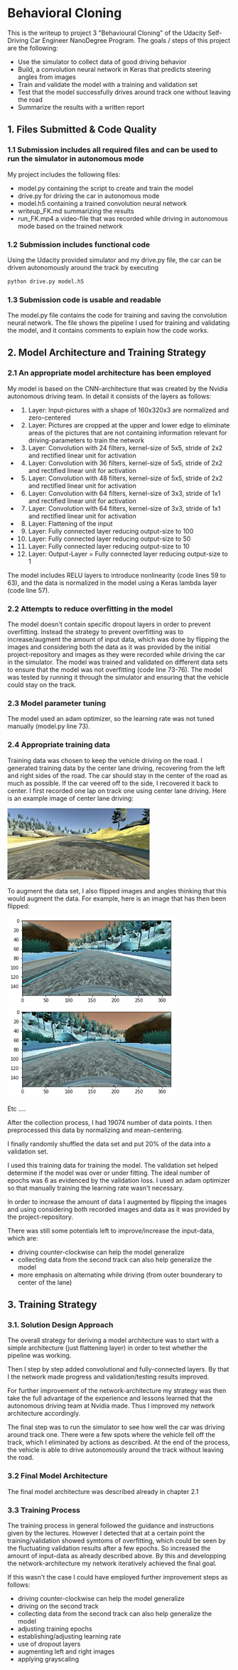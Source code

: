 # Behavioral Cloning

This is the writeup to project 3 "Behavioural Cloning" of the Udacity Self-Driving Car Engineer NanoDegree Program. 
The goals / steps of this project are the following:

* Use the simulator to collect data of good driving behavior
* Build, a convolution neural network in Keras that predicts steering angles from images
* Train and validate the model with a training and validation set
* Test that the model successfully drives around track one without leaving the road
* Summarize the results with a written report

[//]: # (Image References)

[image1]: ./images/center.jpg "Center Lane Driving"
[image6]: ./images/Picture1.png "Normal Image"
[image7]: ./images/Picture1_flipped.png "Flipped Image"


## 1. Files Submitted & Code Quality

### 1.1 Submission includes all required files and can be used to run the simulator in autonomous mode

My project includes the following files:
* model.py containing the script to create and train the model
* drive.py for driving the car in autonomous mode
* model.h5 containing a trained convolution neural network 
* writeup_FK.md summarizing the results
* run_FK.mp4 a video-file that was recorded while driving in autonomous mode based on the trained network

### 1.2 Submission includes functional code
Using the Udacity provided simulator and my drive.py file, the car can be driven autonomously around the track by executing 
```sh
python drive.py model.h5
```

### 1.3 Submission code is usable and readable

The model.py file contains the code for training and saving the convolution neural network. The file shows the pipeline I used for training and validating the model, and it contains comments to explain how the code works.

## 2. Model Architecture and Training Strategy

### 2.1 An appropriate model architecture has been employed

My model is based on the CNN-architecture that was created by the Nvidia autonomous driving team. In detail it consists of the layers as follows:

* 1. Layer: Input-pictures with a shape of 160x320x3 are normalized and zero-centered
* 2. Layer: Pictures are cropped at the upper and lower edge to eliminate areas of the pictures that are not containing information relevant for driving-parameters to train the network 
* 3. Layer: Convolution with 24 filters, kernel-size of 5x5, stride of 2x2 and rectified linear unit for activation
* 4. Layer: Convolution with 36 filters, kernel-size of 5x5, stride of 2x2 and rectified linear unit for activation
* 5. Layer: Convolution with 48 filters, kernel-size of 5x5, stride of 2x2 and rectified linear unit for activation
* 6. Layer: Convolution with 64 filters, kernel-size of 3x3, stride of 1x1 and rectified linear unit for activation
* 7. Layer: Convolution with 64 filters, kernel-size of 3x3, stride of 1x1 and rectified linear unit for activation
* 8. Layer: Flattening of the input
* 9. Layer: Fully connected layer reducing output-size to 100
* 10. Layer: Fully connected layer reducing output-size to 50
* 11. Layer: Fully connected layer reducing output-size to 10
* 12. Layer: Output-Layer = Fully connected layer reducing output-size to 1

The model includes RELU layers to introduce nonlinearity (code lines 59 to 63), and the data is normalized in the model using a Keras lambda layer (code line 57). 

### 2.2 Attempts to reduce overfitting in the model

The model doesn't contain  specific dropout layers in order to prevent overfitting. Instead the strategy to prevent overfitting was to increase/augment the amount of input data, which was done by flipping the images and considering both the data as it was provided by the initial project-repository and images as they were recorded while driving the car in the simulator.
The model was trained and validated on different data sets to ensure that the model was not overfitting (code line 73-76). The model was tested by running it through the simulator and ensuring that the vehicle could stay on the track.

### 2.3 Model parameter tuning

The model used an adam optimizer, so the learning rate was not tuned manually (model.py line 73).

### 2.4 Appropriate training data

Training data was chosen to keep the vehicle driving on the road. I generated training data by the center lane driving, recovering from the left and right sides of the road. The car should stay in the center of the road as much as possible. If the car veered off to the side, I recovered it back to center.
I first recorded one lap on track one using center lane driving. Here is an example image of center lane driving:

![alt text][image1]

To augment the data set, I also flipped images and angles thinking that this would augment the data. For example, here is an image that has then been flipped:

![alt text][image6]
![alt text][image7]

Etc ....

After the collection process, I had 19074 number of data points. I then preprocessed this data by normalizing and mean-centering.

I finally randomly shuffled the data set and put 20% of the data into a validation set. 

I used this training data for training the model. The validation set helped determine if the model was over or under fitting. The ideal number of epochs was 6 as evidenced by the validation loss.
I used an adam optimizer so that manually training the learning rate wasn't necessary.

In order to increase the amount of data I augmented by flipping the images and using considering both recorded images and data as it was provided by the project-repository.

There was still some potentials left to improve/increase the input-data, which are:
* driving counter-clockwise can help the model generalize
* collecting data from the second track can also help generalize the model
* more emphasis on alternating while driving (from outer bounderary to center of the lane)

## 3. Training Strategy

### 3.1. Solution Design Approach

The overall strategy for deriving a model architecture was to start with a simple architecture (just flattening layer) in order to test whether the pipeline was working.

Then I step by step added convolutional and fully-connected layers. By that I the network made progress and validation/testing results improved.

For further improvement of the network-architecture my strategy was then take the full advantage of the experience and lessons learned that the autonomous driving team at Nvidia made. Thus I improved my network architecture accordingly.

The final step was to run the simulator to see how well the car was driving around track one. There were a few spots where the vehicle fell off the track, which I eliminated by actions as described. At the end of the process, the vehicle is able to drive autonomously around the track without leaving the road.

### 3.2 Final Model Architecture

The final model architecture was described already in chapter 2.1

### 3.3 Training Process

The training process in general followed the guidance and instructions given by the lectures. However I detected that at a certain point the training/validation showed symtoms of overfitting, which could be seen by the fluctuating validation results after a few epochs. 
So increased the amount of input-data as already described above. By this and developping the network-architecture my network iteratively achieved the final goal. 

If this wasn't the case I could have employed further improvement steps as follows:

* driving counter-clockwise can help the model generalize
* driving on the second track
* collecting data from the second track can also help generalize the model
* adjusting training epochs
* establishing/adjusting learning rate
* use of dropout layers
* augmenting left and right images 
* applying grayscaling


